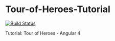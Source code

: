 # Tour-of-Heroes-Tutorial

[![Build Status](https://travis-ci.org/moraisandre/Tour-of-Heroes-Tutorial.svg?branch=master)](https://travis-ci.org/moraisandre/Tour-of-Heroes-Tutorial)

Tutorial: Tour of Heroes - Angular 4
